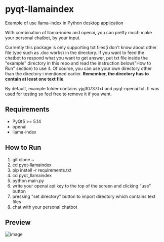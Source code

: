 # pyqt-llamaindex
Example of use llama-index in Python desktop application

With combination of llama-index and openai, you can pretty much make your personal chatbot, by your input.

Currently this package is only supporting txt files(i don't know about other file type such as .doc works) in the directory. If you want to feed the chatbot to respond what you want to get answer, put txt file inside the "example" directory in this repo and read the instruction below("How to Run" section) to use it. Of course, you can use your own directory other than the directory i mentioned earlier. <b>Remember, the directory has to contain at least one text file</b>.

By default, example folder contains yjg30737.txt and pyqt-openai.txt. It was used for testing so feel free to remove it if you want.

## Requirements
* PyQt5 >= 5.14
* openai
* llama-index

## How to Run
1. git clone ~
2. cd pyqt-llamaindex
3. pip install -r requirements.txt
4. cd pyqt_llamaindex
5. python main.py
6. write your openai api key to the top of the screen and clicking "use" button
7. pressing "set directory" button to import directory which contains text files
8. chat with your personal chatbot

## Preview

![image](https://github.com/yjg30737/pyqt-llamaindex/assets/55078043/67e17c9b-9a49-4f3b-8c3d-05d7c85941fb)
